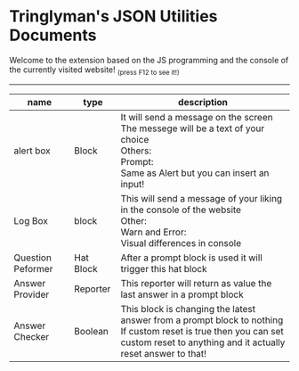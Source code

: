 # Tringlyman's JSON Utilities Documents


Welcome to the extension based on the JS programming and the console of the currently visited website! <sub>(press F12 to see it!)</sub>

---

|name|type|description|
|---|---|---|
|alert box|Block|It will send a message on the screen<br>The messege will be a text of your choice<br>Others:<br>Prompt:<br>Same as Alert but you can insert an input!|
|Log Box|block|This will send a message of your liking in the console of the website<br>Other:<br>Warn and Error:<br>Visual differences in console|
|Question Peformer|Hat Block|After a prompt block is used it will trigger this hat block|
|Answer Provider|Reporter|This reporter will return as value the last answer in a prompt block|
|Answer Checker|Boolean|This block is changing the latest answer from a prompt block to nothing<br>If custom reset is true then you can set custom reset to anything and it actually reset answer to that!|
